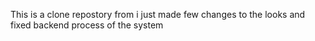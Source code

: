 This is a clone repostory from i just made few changes to the looks and fixed backend process of the system
